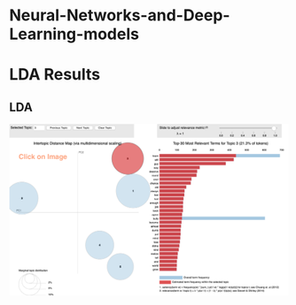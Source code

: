 # Neural-Networks-and-Deep-Learning-models

# LDA Results

## LDA 
[<img src="https://github.com/Kishore1818/Neural-Networks-and-Deep-Learning-models/blob/6e9357506d2bc5dc2a5e6adb228eb0b1ec419187/NLP_sample_images/LDA_proj_visualizations_sample.png">](https://kishore1818.github.io/Neural-Networks-and-Deep-Learning-models/NLP_sample_images/lda_proj_visualizations.html)
